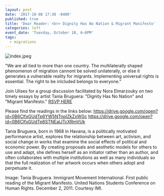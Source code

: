 ```yaml
---
layout: post
date: '2017-10-08 17:30 -0400'
published: true
title: 'Dear Reader: <br> Dignity Has No Nation & Migrant Manifesto'
categories: left
event_date: 'Tuesday, October 10, 6–8PM'
tags:
  - migrations
---
```

![index.jpeg]({{site.baseurl}}/assets/img/index.jpeg)

"We are all tied to more than one country. The multilaterally shaped phenomenon of migration cannont be solved unilaterally, or else it generates a vulnerable reality for migrants. Implementing universal rights is essential. The right to be inlcluded belongs to everyone."

Join Ulises for a group discussion facilitated by Nora Elmarzouky on two timely essays by artist Tania Bruguera: "Dignity Has No Nation" and "Migrant Manifesto." [RSVP HERE](https://www.facebook.com/events/130839584236830/?acontext=%7B%22ref%22%3A%2229%22%2C%22ref_notif_type%22%3A%22plan_user_invited%22%2C%22action_history%22%3A%22null%22%7D&notif_id=1507492993331242&notif_t=plan_user_invited)

Please find the readings in the links below:
https://drive.google.com/open?id=0B6ClfxGUdTp6YW5NTnplZkZxWGc
https://drive.google.com/open?id=0B6ClfxGUdTp6STNEalJTcXRmVUk

Tania Bruguera, born in 1968 in Havana, is a politically motivated performance artist, explores the relationship between art, activism, and social change in works that examine the social effects of political and economic power. By creating proposals and aesthetic models for others to use and adapt, she defines herself as an initiator rather than an author, and often collaborates with multiple institutions as well as many individuals so that the full realization of her artwork occurs when others adopt and perpetuate it.


Image: Tania Bruguera. Immigrant Movement International. First public reading of the Migrant Manifesto. United Nations Students Conference on Human Rights. December 2, 2011. Courtesy IMI.
